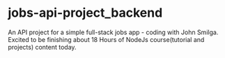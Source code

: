 # jobs-api-project_backend
An API project for a simple full-stack jobs app - coding with John Smilga. Excited to be finishing about 18 Hours of NodeJs course(tutorial and projects) content today.

